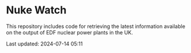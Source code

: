 # Nuke Watch

This repository includes code for retrieving the latest information available on the output of EDF nuclear power plants in the UK.

Last updated: 2024-07-14 05:11